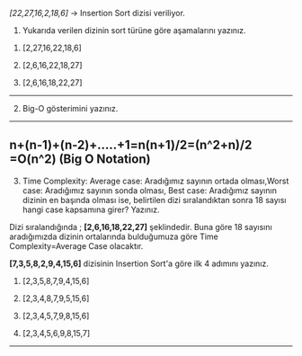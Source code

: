  *[22,27,16,2,18,6]* -> Insertion Sort dizisi veriliyor.
1) Yukarıda verilen dizinin sort türüne göre aşamalarını yazınız.

1. [2,27,16,22,18,6]

2. [2,6,16,22,18,27]

3. [2,6,16,18,22,27]
----------------------------
2) Big-O gösterimini yazınız.

------------------------------------
n+(n-1)+(n-2)+.....+1=n(n+1)/2=(n^2+n)/2
                              =O(n^2)
                          (Big O Notation)
------------------------------------------
3) Time Complexity: Average case: Aradığımız sayının ortada olması,Worst case: Aradığımız sayının sonda olması, Best case: Aradığımız sayının dizinin en başında olması ise, belirtilen dizi sıralandıktan sonra 18 sayısı hangi case kapsamına girer? Yazınız.


Dizi sıralandığında ;  **[2,6,16,18,22,27]** şeklindedir. Buna göre 18 sayısını aradığımızda dizinin ortalarında bulduğumuza göre Time Complexity=Average Case olacaktır.

**[7,3,5,8,2,9,4,15,6]** dizisinin Insertion Sort'a göre ilk 4 adımını yazınız.

1. [2,3,5,8,7,9,4,15,6]

2. [2,3,4,8,7,9,5,15,6]

3. [2,3,4,5,7,9,8,15,6]

4. [2,3,4,5,6,9,8,15,7]

---

